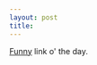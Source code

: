 ```yaml
---
layout: post
title: 
---
```


<a href="http://www.geocities.com/Heartland/River/8448/my_goose.htm">Funny</a> link o' the day.
